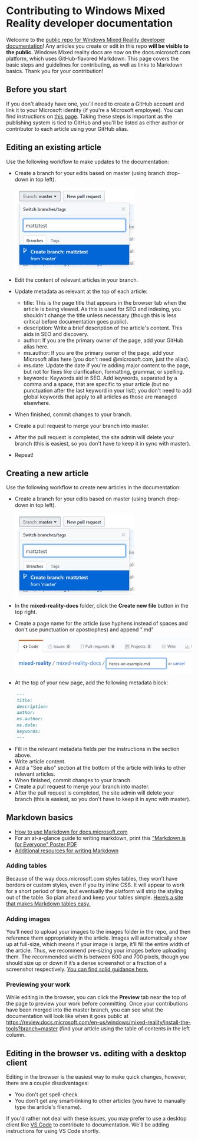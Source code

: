 # Contributing to Windows Mixed Reality developer documentation

Welcome to the [public repo for Windows Mixed Reality developer documentation](https://github.com/MicrosoftDocs/mixed-reality/tree/master/mixed-reality-docs)! Any articles you create or edit in this repo **will be visible to the public.** Windows Mixed reality docs are now on the docs.microsoft.com platform, which uses GitHub-flavored Markdown. This page covers the basic steps and guidelines for contributing, as well as links to Markdown basics. Thank you for your contribution! 

## Before you start 

If you don't already have one, you'll need to create a GitHub account and link it to your Microsoft identity (if you're a Microsoft employee). You can find instructions on [this page](https://docs.microsoft.com/en-us/contribute/contribute/get-started-setup-github). Taking these steps is important as the publishing system is tied to GitHub and you'll be listed as either author or contributor to each article using your GitHub alias.

## Editing an existing article

Use the following workflow to make updates to the documentation:
* Create a branch for your edits based on master (using branch drop-down in top left).

  ![Create a new branch based on master.](images/newbranch.png)
* Edit the content of relevant articles in your branch.
* Update metadata as relevant at the top of each article:
    * title: This is the page title that appears in the browser tab when the article is being viewed. As this is used for SEO and indexing, you shouldn't change the title unless necessary (though this is less critical before documentation goes public).
    * description: Write a brief description of the article's content. This aids in SEO and discovery.
    * author: If you are the primary owner of the page, add your GitHub alias here.
    * ms.author: If you are the primary owner of the page, add your Microsoft alias here (you don't need @microsoft.com, just the alias).
    * ms.date: Update the date if you're adding major content to the page, but not for fixes like clarification, formatting, grammar, or spelling.
    * keywords: Keywords aid in SEO. Add keywords, separated by a comma and a space, that are specific to your article (but no punctuation after the last keyword in your list); you don't need to add global keywords that apply to all articles as those are managed elsewhere. 
* When finished, commit changes to your branch.
* Create a pull request to merge your branch into master.
* After the pull request is completed, the site admin will delete your branch (this is easiest, so you don't have to keep it in sync with master).
* Repeat!

## Creating a new article

Use the following workflow to create new articles in the documentation:
* Create a branch for your edits based on master (using branch drop-down in top left).

  ![Create a new branch based on master.](images/newbranch.png)
* In the **mixed-reality-docs** folder, click the **Create new file** button in the top right.
* Create a page name for the article (use hyphens instead of spaces and don't use punctuation or apostrophes) and append ".md"

  ![Name your new page.](images/newpagetitle.PNG)
* At the top of your new page, add the following metadata block:
```md
    ---
    title: 
    description: 
    author: 
    ms.author: 
    ms.date: 
    keywords: 
    ---
```

* Fill in the relevant metadata fields per the instructions in the section above.
* Write article content.
* Add a "See also" section at the bottom of the article with links to other relevant articles.
* When finished, commit changes to your branch.
* Create a pull request to merge your branch into master.
* After the pull request is completed, the site admin will delete your branch (this is easiest, so you don't have to keep it in sync with master).

## Markdown basics
* [How to use Markdown for docs.microsoft.com](https://docs.microsoft.com/en-us/contribute/help-crr/help-content/contribute/contribute-how-to-write-use-markdown)
* For an at-a-glance guide to writing markdown, print this ["Markdown is for Everyone" Poster PDF](images/DocsMarkdownPoster.pdf)
* [Additional resources for writing Markdown](https://review.docs.microsoft.com/en-us/windows-authoring-guide/writing-guidance/writing-markdown?branch=master)

### Adding tables
Because of the way docs.microsoft.com styles tables, they won’t have borders or custom styles, even if you try inline CSS. It will appear to work for a short period of time, but eventually the platform will strip the styling out of the table. So plan ahead and keep your tables simple. [Here’s a site that makes Markdown tables easy.](http://www.tablesgenerator.com/markdown_tables)

### Adding images
You’ll need to upload your images to the images folder in the repo, and then reference them appropriately in the article. Images will automatically show up at full-size, which means if your image is large, it’ll fill the entire width of the article. Thus, we recommend pre-sizing your images before uploading them. The recommended width is between 600 and 700 pixels, though you should size up or down if it’s a dense screenshot or a fraction of a screenshot respectively. [You can find solid guidance here.](https://review.docs.microsoft.com/en-us/help/style/style-how-to-visuals-static-art-types?branch=master)

### Previewing your work
While editing in the browser, you can click the **Preview** tab near the top of the page to preview your work before committing. Once your contributions have been merged into the master branch, you can see what the documentation will look like when it goes public at https://review.docs.microsoft.com/en-us/windows/mixed-reality/install-the-tools?branch=master (find your article using the table of contents in the left column.

## Editing in the browser vs. editing with a desktop client

Editing in the browser is the easiest way to make quick changes, however, there are a couple disadvantages:
* You don't get spell-check.
* You don't get any smart-linking to other articles (you have to manually type the article's filename).

If you'd rather not deal with these issues, you may prefer to use a desktop client like [VS Code](https://code.visualstudio.com/) to contribute to documentation. We'll be adding instructions for using VS Code shortly.

